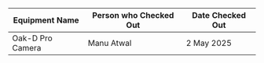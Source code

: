 | Equipment Name | Person who Checked Out | Date Checked Out |
|---------------|------------------------|-----------------|
| Oak-D Pro Camera | Manu Atwal   | 2 May 2025 |
